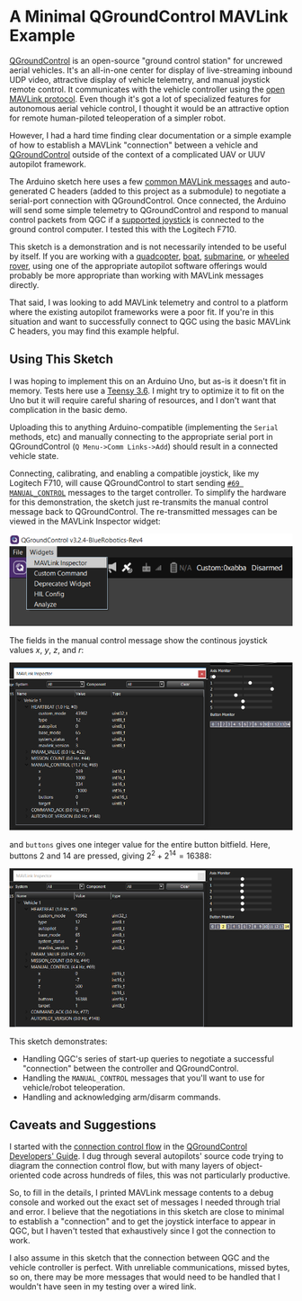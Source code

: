 # A Minimal QGroundControl MAVLink Example

[QGroundControl](http://qgroundcontrol.com/) is an open-source
"ground control station" for uncrewed aerial vehicles. It's an all-in-one center for display of live-streaming inbound UDP video, attractive display of vehicle telemetry, and manual joystick remote control. It communicates with the vehicle controller using the [open MAVLink protocol](https://mavlink.io/). Even though it's got a lot of specialized features for autonomous aerial vehicle control, I thought it would be an attractive option for remote human-piloted teleoperation of a simpler robot. 

However, I had a hard time finding clear documentation or a simple example of how to establish a MAVLink "connection" between a vehicle and [QGroundControl](http://qgroundcontrol.com/) outside of the context of a complicated UAV or UUV autopilot framework. 

The Arduino sketch here uses a few [common MAVLink messages](https://mavlink.io/en/messages/common.html) and auto-generated C headers (added to this project as a submodule) to negotiate a serial-port connection with QGroundControl. Once connected, the Arduino will send some simple telemetry to QGroundControl and respond to manual control packets from QGC if a [supported joystick](https://docs.qgroundcontrol.com/en/SetupView/Joystick.html#supported-joysticks) is connected to the ground control computer. I tested this with the Logitech F710.

This sketch is a demonstration and is not necessarily intended to be useful by itself. If you are working with a [quadcopter](http://px4.io/), [boat](https://discuss.ardupilot.org/t/rover-3-0-0-release/8267), [submarine](https://github.com/bluerobotics/ardusub/), or [wheeled rover](https://discuss.ardupilot.org/t/rover-3-0-0-release/8267), using one of the appropriate autopilot software offerings would probably be more appropriate than working with MAVLink messages directly. 

That said, I was looking to add MAVLink telemetry and control to a platform where the existing autopilot frameworks were a poor fit. If you're in this situation and want to successfully connect to QGC using the basic MAVLink C headers, you may find this example helpful.

## Using This Sketch

I was hoping to implement this on an Arduino Uno, but as-is it doesn't fit in memory. 
Tests here use a [Teensy 3.6](https://www.pjrc.com/store/teensy36.html). I might try to optimize it to fit on the Uno but it will require careful sharing of resources, and I don't want that complication in the basic demo.

Uploading this to anything Arduino-compatible (implementing the `Serial` methods, etc) and manually connecting to the appropriate serial port in QGroundControl (`Q Menu->Comm Links->Add`) should result in a connected vehicle state.

Connecting, calibrating, and enabling a compatible joystick, like my Logitech F710, will cause QGroundControl to start sending [`#69 MANUAL_CONTROL`](https://mavlink.io/en/messages/common.html#MANUAL_CONTROL) messages to the target controller. To simplify the hardware for this demonstration, the sketch just re-transmits the manual control message back to QGroundControl. The re-transmitted messages can be viewed in the MAVLink Inspector widget:

![](README_images/mavinspect.png)

The fields in the manual control message show the continous joystick values $x$, $y$, $z$, and $r$:

![](README_images/mav_axis_monitor.png)

and `buttons` gives one integer value for the entire button bitfield. Here, buttons 2 and 14 are pressed, giving $2^2+2^14=16388$:

![](README_images/mav_button_monitor.png)

This sketch demonstrates:
 * Handling QGC's series of start-up queries to negotiate a successful "connection" between the controller and QGroundControl.
 * Handling the `MANUAL_CONTROL` messages that you'll want to use for vehicle/robot teleoperation.
 * Handling and acknowledging arm/disarm commands.

## Caveats and Suggestions

I started with the [connection control flow](https://dev.qgroundcontrol.com/en/communication_flow.html) in the [QGroundControl Developers' Guide](https://dev.qgroundcontrol.com/en/). I dug through several autopilots' source code trying to diagram the connection control flow, but with many layers of object-oriented code across hundreds of files, this was not particularly productive.

So, to fill in the details, I printed MAVLink message contents to a debug console and worked out the exact set of messages I needed through trial and error. I believe that the negotiations in this sketch are close to minimal to establish a "connection" and to get the joystick interface to appear in QGC, but I haven't tested that exhaustively since I got the connection to work.

I also assume in this sketch that the connection between QGC and the vehicle controller is perfect. With unreliable communications, missed bytes, so on, there may be more messages that would need to be handled that I wouldn't have seen in my testing over a wired link.
